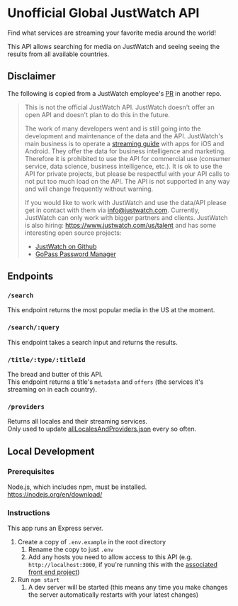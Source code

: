 # Unofficial Global JustWatch API

Find what services are streaming your favorite media around the world!

This API allows searching for media on JustWatch and seeing seeing the results from all available countries.

## Disclaimer

The following is copied from a JustWatch employee's [PR](https://github.com/lufinkey/node-justwatch-api/pull/11) in another repo.

> This is not the official JustWatch API. JustWatch doesn't offer an open API and doesn't plan to do this in the future.
>
> The work of many developers went and is still going into the development and maintenance of the data and the API. JustWatch's main business is to operate a [streaming guide](https://www.justwatch.com/) with apps for iOS and Android. They offer the data for business intelligence and marketing. Therefore it is prohibited to use the API for commercial use (consumer service, data science, business intelligence, etc.). It is ok to use the API for private projects, but please be respectful with your API calls to not put too much load on the API. The API is not supported in any way and will change frequently without warning.
>
> If you would like to work with JustWatch and use the data/API please get in contact with them via [info@justwatch.com](mailto:info@justwatch.com). Currently, JustWatch can only work with bigger partners and clients.
> JustWatch is also hiring: https://www.justwatch.com/us/talent and has some interesting open source projects:
>
> - [JustWatch on Github](https://github.com/justwatchcom)
> - [GoPass Password Manager](https://github.com/gopasspw/gopass)

## Endpoints

### `/search`

This endpoint returns the most popular media in the US at the moment.

### `/search/:query`

This endpoint takes a search input and returns the results.

### `/title/:type/:titleId`

The bread and butter of this API.  
This endpoint returns a title's `metadata` and `offers` (the services it's streaming on in each country).

### `/providers`

Returns all locales and their streaming services.  
Only used to update [allLocalesAndProviders.json](./allLocalesAndProviders.json) every so often.

## Local Development

### Prerequisites

Node.js, which includes npm, must be installed.  
https://nodejs.org/en/download/

### Instructions

This app runs an Express server.

1. Create a copy of `.env.example` in the root directory
   1. Rename the copy to just `.env`
   1. Add any hosts you need to allow access to this API (e.g. `http://localhost:3000`, if you're running this with the [associated front end project](https://github.com/GamerKingFaiz/global-justwatch))
1. Run `npm start`
   1. A dev server will be started (this means any time you make changes the server automatically restarts with your latest changes)
